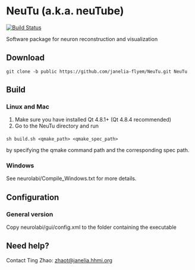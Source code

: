 NeuTu (a.k.a. neuTube)
=====

[![Build Status](https://drone.io/github.com/janelia-flyem/NeuTu/status.png)](https://drone.io/github.com/janelia-flyem/NeuTu/latest)

Software package for neuron reconstruction and visualization

## Download

    git clone -b public https://github.com/janelia-flyem/NeuTu.git NeuTu

## Build

### Linux and Mac

1. Make sure you have installed Qt 4.8.1+ (Qt 4.8.4 recommended)
2. Go to the NeuTu directory and run

####

    sh build.sh <qmake_path> <qmake_spec_path>
    
by specifying the qmake command path and the corresponding spec path.

### Windows

See neurolabi/Compile_Windows.txt for more details.

## Configuration

### General version
Copy neurolabi/gui/config.xml to the folder containing the executable 

## Need help?

Contact Ting Zhao: zhaot@janelia.hhmi.org
